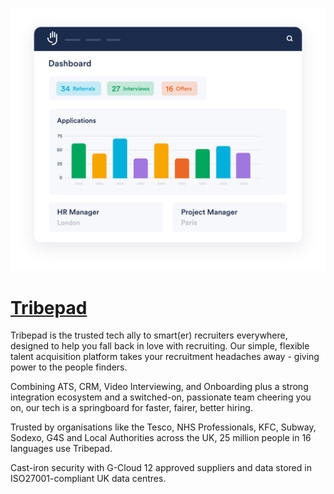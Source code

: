 [![Visit Tribepad](imagePreview.png)](https://tribepad.com)

# [Tribepad](https://tribepad.com)

Tribepad is the trusted tech ally to smart(er) recruiters everywhere, designed to help you fall back in love with recruiting. Our simple, flexible talent acquisition platform takes your recruitment headaches away - giving power to the people finders.

Combining ATS, CRM, Video Interviewing, and Onboarding plus a strong integration ecosystem and a switched-on, passionate team cheering you on, our tech is a springboard for faster, fairer, better hiring. 

Trusted by organisations like the Tesco, NHS Professionals, KFC, Subway, Sodexo, G4S and Local Authorities across the UK, 25 million people in 16 languages use Tribepad. 

Cast-iron security with G-Cloud 12 approved suppliers and data stored in ISO27001-compliant UK data centres.

